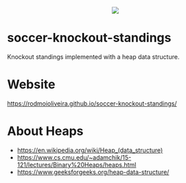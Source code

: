 <p align="center">
  <img src="https://raw.githubusercontent.com/rodmoioliveira/soccer-knockout-standings/master/images/knockout_heap2.png">
</p>

# soccer-knockout-standings

Knockout standings implemented with a heap data structure.

# Website

https://rodmoioliveira.github.io/soccer-knockout-standings/

# About Heaps

- https://en.wikipedia.org/wiki/Heap_(data_structure)
- https://www.cs.cmu.edu/~adamchik/15-121/lectures/Binary%20Heaps/heaps.html
- https://www.geeksforgeeks.org/heap-data-structure/
